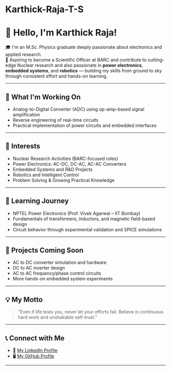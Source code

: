# Karthick-Raja-T-S

# 👋 Hello, I'm Karthick Raja!

🎓 I'm an M.Sc. Physics graduate deeply passionate about electronics and applied research.  
🔬 Aspiring to become a Scientific Officer at BARC and contribute to cutting-edge Nuclear research and also passionate in **power electronics**, **embedded systems**, and **robotics** — building my skills from ground to sky through consistent effort and hands-on learning.

---

## 🔧 What I'm Working On
- Analog-to-Digital Converter (ADC) using op-amp-based signal amplification  
- Reverse engineering of real-time circuits  
- Practical implementation of power circuits and embedded interfaces

---

## 🧠 Interests
- Nuclear Research Activities (BARC-focused roles)  
- Power Electronics: AC-DC, DC-AC, AC-AC Converters  
- Embedded Systems and R&D Projects  
- Robotics and Intelligent Control  
- Problem Solving & Growing Practical Knowledge

---

## 🌱 Learning Journey
- NPTEL Power Electronics (Prof. Vivek Agarwal – IIT Bombay)  
- Fundamentals of transformers, inductors, and magnetic field-based design  
- Circuit behavior through experimental validation and SPICE simulations

---

## 📁 Projects Coming Soon
- AC to DC converter simulation and hardware  
- DC to AC inverter design  
- AC to AC frequency/phase control circuits  
- More hands-on embedded system experiments

---

## 💡 My Motto
> "Even if life tests you, never let your efforts fail. Believe in continuous hard work and unshakable self-trust."

---

## 📞 Connect with Me

- 🔗 [My LinkedIn Profile](https://www.linkedin.com/in/karthick-rajats/)
- 🖥️ [My GitHub Profile](https://github.com/KarthickRajaTS)


---
